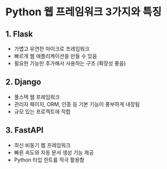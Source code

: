 # Python 웹 프레임워크 3가지와 특징

## 1. Flask
- 가볍고 유연한 마이크로 프레임워크
- 빠르게 웹 애플리케이션을 만들 수 있음
- 필요한 기능만 추가해서 사용하는 구조 (확장성 좋음)

## 2. Django
- 풀스택 웹 프레임워크
- 관리자 페이지, ORM, 인증 등 기본 기능이 풍부하게 내장됨
- 규모 있는 프로젝트에 적합

## 3. FastAPI
- 최신 비동기 웹 프레임워크
- 빠른 속도와 자동 문서 생성 기능 제공
- Python 타입 힌트를 적극 활용함
